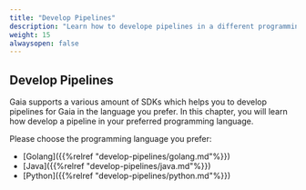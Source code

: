 ```yaml
---
title: "Develop Pipelines"
description: "Learn how to develope pipelines in a different programming language."
weight: 15
alwaysopen: false
---
```


## Develop Pipelines

Gaia supports a various amount of SDKs which helps you to develop pipelines for Gaia in the language you prefer.
In this chapter, you will learn how develop a pipeline in your preferred programming language.

Please choose the programming language you prefer:

* [Golang]({{%relref "develop-pipelines/golang.md"%}})
* [Java]({{%relref "develop-pipelines/java.md"%}})
* [Python]({{%relref "develop-pipelines/python.md"%}})
